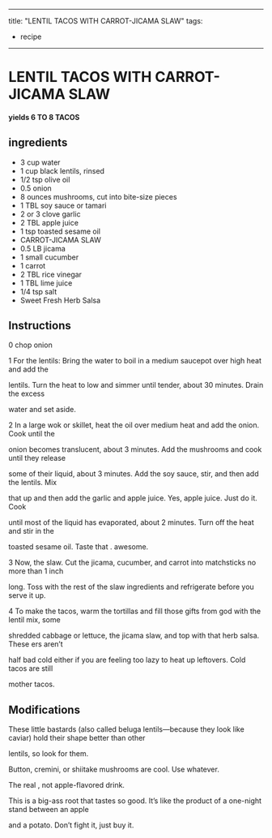 
---
title: "LENTIL TACOS WITH CARROT-JICAMA SLAW"
tags:
  - recipe
---
# LENTIL TACOS WITH CARROT-JICAMA SLAW



#### yields  6 TO 8 TACOS


## ingredients
* 3 cup water 
* 1 cup black lentils, rinsed 
* 1/2 tsp olive oil 
* 0.5 onion 
* 8 ounces mushrooms, cut into bite-size pieces 
* 1 TBL soy sauce or tamari 
* 2 or 3 clove garlic 
* 2 TBL apple juice 
* 1 tsp toasted sesame oil 
* CARROT-JICAMA SLAW 
* 0.5 LB jicama 
* 1 small cucumber 
* 1 carrot 
* 2 TBL rice vinegar 
* 1 TBL lime juice 
* 1/4 tsp salt 
* Sweet Fresh Herb Salsa 



## Instructions
0 chop onion

1 For the lentils: Bring the water to boil in a medium saucepot over high heat and add the

lentils. Turn the heat to low and simmer until tender, about 30 minutes. Drain the excess

water and set aside.

2 In a large wok or skillet, heat the oil over medium heat and add the onion. Cook until the

onion becomes translucent, about 3 minutes. Add the mushrooms and cook until they release

some of their liquid, about 3 minutes. Add the soy sauce, stir, and then add the lentils. Mix

that    up and then add the garlic and apple juice. Yes,  apple juice. Just do it. Cook

until most of the liquid has evaporated, about 2 minutes. Turn off the heat and stir in the

toasted sesame oil. Taste that   .  awesome.

3 Now, the slaw. Cut the jicama, cucumber, and carrot into matchsticks no more than 1 inch

long. Toss with the rest of the slaw ingredients and refrigerate before you serve it up.

4 To make the tacos, warm the tortillas and fill those gifts from god with the lentil mix, some

shredded cabbage or lettuce, the jicama slaw, and top with that herb salsa. These  ers aren’t

half bad cold either if you are feeling too lazy to heat up leftovers. Cold tacos are still

mother tacos.



## Modifications
These little bastards (also called beluga lentils—because they look like caviar) hold their shape better than other

lentils, so look for them.

 Button, cremini, or shiitake mushrooms are cool. Use whatever.

 The real   , not apple-flavored drink.

 This is a big-ass root that tastes so  good. It’s like the product of a one-night stand between an apple

and a potato. Don’t fight it, just buy it.




